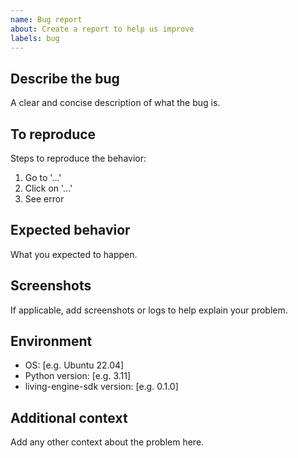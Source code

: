 ```yaml
---
name: Bug report
about: Create a report to help us improve
labels: bug
---
```


## Describe the bug
A clear and concise description of what the bug is.

## To reproduce
Steps to reproduce the behavior:
1. Go to '...'
2. Click on '...'
3. See error

## Expected behavior
What you expected to happen.

## Screenshots
If applicable, add screenshots or logs to help explain your problem.

## Environment
- OS: [e.g. Ubuntu 22.04]
- Python version: [e.g. 3.11]
- living-engine-sdk version: [e.g. 0.1.0]

## Additional context
Add any other context about the problem here.
